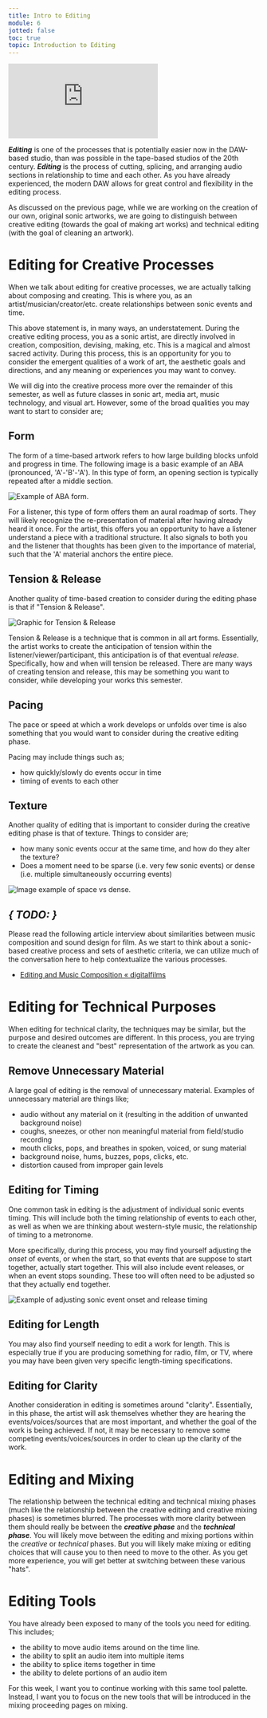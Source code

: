 ```yaml
---
title: Intro to Editing
module: 6
jotted: false
toc: true
topic: Introduction to Editing
---
```


<div class="embed-responsive embed-responsive-16by9"><iframe class="embed-responsive-item" src="https://www.youtube.com/embed/VeD2uCE-14Q" frameborder="0" allow="accelerometer; autoplay; encrypted-media; gyroscope; picture-in-picture" allowfullscreen></iframe></div>


**_Editing_** is one of the processes that is potentially easier now in the DAW-based studio, than was possible in the tape-based studios of the 20th century. **_Editing_** is the process of cutting, splicing, and arranging audio sections in relationship to time and each other. As you have already experienced, the modern DAW allows for great control and flexibility in the editing process.

As discussed on the previous page, while we are working on the creation of our own, original sonic artworks, we are going to distinguish between creative editing (towards the goal of making art works) and technical editing (with the goal of cleaning an artwork).

# Editing for Creative Processes

When we talk about editing for creative processes, we are actually talking about composing and creating. This is where you, as an artist/musician/creator/etc. create relationships between sonic events and time.

This above statement is, in many ways, an understatement. During the creative editing process, you as a sonic artist, are directly involved in creation, composition, devising, making, etc. This is a magical and almost sacred activity. During this process, this is an opportunity for you to consider the emergent qualities of a work of art, the aesthetic goals and directions, and any meaning or experiences you may want to convey.

We will dig into the creative process more over the remainder of this semester, as well as future classes in sonic art, media art, music technology, and visual art. However, some of the broad qualities you may want to start to consider are;

## Form

The form of a time-based artwork refers to how large building blocks unfold and progress in time. The following image is a basic example of an ABA (pronounced, 'A'-'B'-'A'). In this type of form, an opening section is typically repeated after a middle section.

![Example of ABA form.](../imgs/form-img.svg "Example of ABA form.")

For a listener, this type of form offers them an aural roadmap of sorts. They will likely recognize the re-presentation of material after having already heard it once. For the artist, this offers you an opportunity to have a listener understand a piece with a traditional structure. It also signals to both you and the listener that thoughts has been given to the importance of material, such that the 'A' material anchors the entire piece.

## Tension & Release

Another quality of time-based creation to consider during the editing phase is that if "Tension & Release".

![Graphic for Tension & Release](../imgs/TensionRelease.svg "Graphic for Tension & Release")

Tension & Release is a technique that is common in all art forms. Essentially, the artist works to create the anticipation of tension within the listener/viewer/participant, this anticipation is of that eventual _release_. Specifically, how and when will tension be released. There are many ways of creating tension and release, this may be something you want to consider, while developing your works this semester.

## Pacing

The pace or speed at which a work develops or unfolds over time is also something that you would want to consider during the creative editing phase.

Pacing may include things such as;

- how quickly/slowly do events occur in time
- timing of events to each other

## Texture

Another quality of editing that is important to consider during the creative editing phase is that of texture. Things to consider are;

- how many sonic events occur at the same time, and how do they alter the texture?
- Does a moment need to be sparse (i.e. very few sonic events) or dense (i.e. multiple simultaneously occurring events)

![Image example of space vs dense.](../imgs/Sparse-Dense.svg "Image example of space vs dense.")

## **_{ TODO: }_**

Please read the following article interview about similarities between music composition and sound design for film. As we start to think about a sonic-based creative process and sets of aesthetic criteria, we can utilize much of the conversation here to help contextualize the various processes.

- [Editing and Music Composition « digitalfilms](https://digitalfilms.wordpress.com/2018/11/22/editing-and-music-composition/)





# Editing for Technical Purposes

When editing for technical clarity, the techniques may be similar, but the purpose and desired outcomes are different. In this process, you are trying to create the cleanest and "best" representation of the artwork as you can.

## Remove Unnecessary Material

A large goal of editing is the removal of unnecessary material. Examples of unnecessary material are things like;

- audio without any material on it (resulting in the addition of unwanted background noise)
- coughs, sneezes, or other non meaningful material from field/studio recording
- mouth clicks, pops, and breathes in spoken, voiced, or sung material
- background noise, hums, buzzes, pops, clicks, etc.
- distortion caused from improper gain levels

## Editing for Timing

One common task in editing is the adjustment of individual sonic events timing. This will include both the timing relationship of events to each other, as well as when we are thinking about western-style music, the relationship of timing to a metronome.

More specifically, during this process, you may find yourself adjusting the _onset_ of events, or when the start, so that events that are suppose to start together, actually start together. This will also include event releases, or when an event stops sounding. These too will often need to be adjusted so that they actually end together.

![Example of adjusting sonic event onset and release timing](../imgs/Timing-editing.svg "Example of adjusting sonic event onset and release timing")

## Editing for Length

You may also find yourself needing to edit a work for length. This is especially true if you are producing something for radio, film, or TV, where you may have been given very specific length-timing specifications.

## Editing for Clarity

Another consideration in editing is sometimes around "clarity". Essentially, in this phase, the artist will ask themselves whether they are hearing the events/voices/sources that are most important, and whether the goal of the work is being achieved. If not, it may be necessary to remove some competing events/voices/sources in order to clean up the clarity of the work.

# Editing and Mixing

The relationship between the technical editing and technical mixing phases (much like the relationship between the creative editing and creative mixing phases) is sometimes blurred. The processes with more clarity between them should really be between the **_creative phase_** and the **_technical phase_**. You will likely move between the editing and mixing portions within the _creative_ or _technical_ phases. But you will likely make mixing or editing choices that will cause you to then need to move to the other. As you get more experience, you will get better at switching between these various "hats".


# Editing Tools

You have already been exposed to many of the tools you need for editing. This includes;

- the ability to move audio items around on the time line.
- the ability to split an audio item into multiple items
- the ability to splice items together in time
- the ability to delete portions of an audio item

For this week, I want you to continue working with this same tool palette. Instead, I want you to focus on the new tools that will be introduced in the mixing proceeding pages on mixing.
